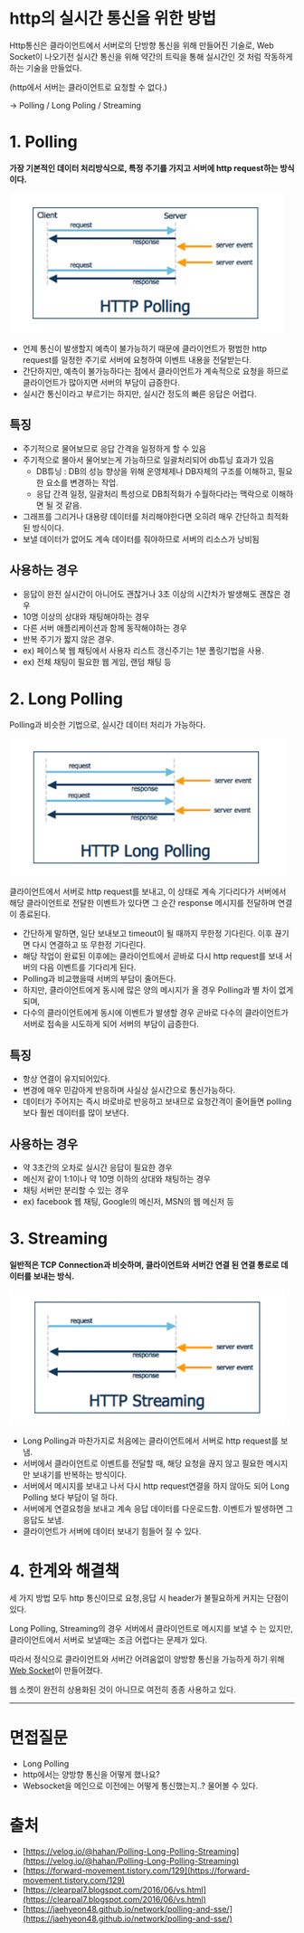 # http의 실시간 통신을 위한 방법

Http통신은 클라이언트에서 서버로의 단방향 통신을 위해 만들어진 기술로, Web Socket이 나오기전 실시간 통신을 위해 약간의 트릭을 통해 실시간인 것 처럼 작동하게 하는 기술을 만들었다.

(http에서 서버는 클라이언트로 요청할 수 없다.)

→ Polling / Long Poling / Streaming

# 1. Polling

**가장 기본적인 데이터 처리방식으로, 특정 주기를 가지고 서버에 http request하는 방식이다.**

![polling.png](./image/polling.png)

- 언제 통신이 발생할지 예측이 불가능하기 때문에 클라이언트가 평범한 http request를 일정한 주기로 서버에 요청하여 이벤트 내용을 전달받는다.
- 간단하지만, 예측이 불가능하다는 점에서 클라이언트가 계속적으로 요청을 하므로 클라이언트가 많아지면 서버의 부담이 급증한다.
- 실시간 통신이라고 부르기는 하지만, 실시간 정도의 빠른 응답은 어렵다.

## 특징

- 주기적으로 물어보므로 응답 간격을 일정하게 할 수 있음
- 주기적으로 몰아서 물어보는게 가능하므로 일괄처리되어 db튜닝 효과가 있음
    - DB튜닝 : DB의 성능 향상을 위해 운영체제나 DB자체의 구조를 이해하고, 필요한 요소를 변경하는 작업.
    - 응답 간격 일정, 일괄처리 특성으로 DB최적화가 수월하다라는 맥락으로 이해하면 될 것 같음.
- 그래프를 그리거나 대용량 데이터를 처리해야한다면 오히려 매우 간단하고 최적화된 방식이다.
- 보낼 데이터가 없어도 계속 데이터를 줘야하므로 서버의 리소스가 낭비됨

## 사용하는 경우

- 응답이 완전 실시간이 아니어도 괜찮거나 3초 이상의 시간차가 발생해도 괜찮은 경우
- 10명 이상의 상대와 채팅해야하는 경우
- 다른 서버 애플리케이션과 함께 동작해야하는 경우
- 반복 주기가 짧지 않은 경우.
- ex) 페이스북 웹 채팅에서 사용자 리스트 갱신주기는 1분 폴링기법을 사용.
- ex) 전체 채팅이 필요한 웹 게임, 랜덤 채팅 등

# 2. Long Polling

Polling과 비슷한 기법으로, 실시간 데이터 처리가 가능하다. 

![long_polling.png](./image/long_polling.png)

클라이언트에서 서버로 http request를 보내고, 이 상태로 계속 기다리다가 서버에서 해당 클라이언트로 전달한 이벤트가 있다면 그 순간 response 메시지를 전달하며 연결이 종료된다.

- 간단하게 말하면, 일단 보내보고 timeout이 될 때까지 무한정 기다린다. 이후 끊기면 다시 연결하고 또 무한정 기다린다.
- 해당 작업이 완료된 이후에는 클라이언트에서 곧바로 다시 http request를 보내 서버의 다음 이벤트를 기다리게 된다.
- Polling과 비교했을때 서버의 부담이 줄어든다.
- 하지만, 클라이언트에게 동시에 많은 양의 메시지가 올 경우 Polling과 별 차이 없게되며,
- 다수의 클라이언트에게 동시에 이벤트가 발생할 경우 곧바로 다수의 클라이언트가 서버로 접속을 시도하게 되어 서버의 부담이 급증한다.

## 특징

- 항상 연결이 유지되어있다.
- 변경에 매우 민감아게 반응하며 사실상 실시간으로 통신가능하다.
- 데이터가 주어지는 즉시 바로바로 반응하고 보내므로 요청간격이 줄어들면 polling보다 훨씬 데이터를 많이 보낸다.

## 사용하는 경우

- 약 3초간의 오차로 실시간 응답이 필요한 경우
- 메신저 같이 1:1이나 약 10명 이하의 상대와 채팅하는 경우
- 채팅 서버만 분리할 수 있는 경우
- ex) facebook 웹 채팅, Google의 메신저, MSN의 웹 메신저 등

# 3. Streaming

**일반적은 TCP Connection과 비슷하며, 클라이언트와 서버간 연결 된 연결 통로로 데이터를 보내는 방식.**

![http_streaming.png](./image/http_streaming.png)

- Long Polling과 마찬가지로 처음에는 클라이언트에서 서버로 http request를 보냄.
- 서버에서 클라이언트로 이벤트를 전달할 때, 해당 요청을 끊지 않고 필요한 메시지만 보내기를 반복하는 방식이다.
- 서버에서 메시지를 보내고 나서 다시 http request연결을 하지 않아도 되어 Long Polling 보다 부담이 덜 하다.
- 서버에게 연결요청을 보내고 계속 응답 데이터를 다운로드함. 이벤트가 발생하면 그 응답도 보냄.
- 클라이언트가 서버에 데이터 보내기 힘들어 질 수 있다.

# 4. 한계와 해결책

세 가지 방법 모두 http 통신이므로 요청,응답 시 header가 불필요하게 커지는 단점이 있다.

Long Polling, Streaming의 경우 서버에서 클라이언트로 메시지를 보낼 수 는 있지만, 클라이언트에서 서버로 보낼때는 조금 어럽다는 문제가 있다.

따라서 정식으로 클라이언트와 서버간 어려움없이 양방향 통신을 가능하게 하기 위해 [Web Socket](https://github.com/psyStudy/CS_study/blob/main/Network/Socket%20io%EC%99%80%20WebSocket%EC%9D%98%20%EC%B0%A8%EC%9D%B4.md)이 만들어졌다.

웹 소켓이 완전히 상용화된 것이 아니므로 여전히 종종 사용하고 있다.

---

# 면접질문

- Long Polling
- http에서는 양방향 통신을 어떻게 했나요?
- Websocket을 메인으로 이전에는 어떻게 통신했는지..? 물어볼 수 있다.

# 출처

- [https://velog.io/@hahan/Polling-Long-Polling-Streaming](https://velog.io/@hahan/Polling-Long-Polling-Streaming)
- [https://forward-movement.tistory.com/129](https://forward-movement.tistory.com/129)
- [https://clearpal7.blogspot.com/2016/06/vs.html](https://clearpal7.blogspot.com/2016/06/vs.html)
- [https://jaehyeon48.github.io/network/polling-and-sse/](https://jaehyeon48.github.io/network/polling-and-sse/)